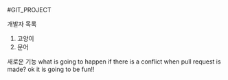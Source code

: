 #GIT_PROJECT

개발자 목록
1. 고양이
2. 문어

새로운 기능
what is going to happen
if there is a conflict when pull request is made?
ok it is going to be fun!!

